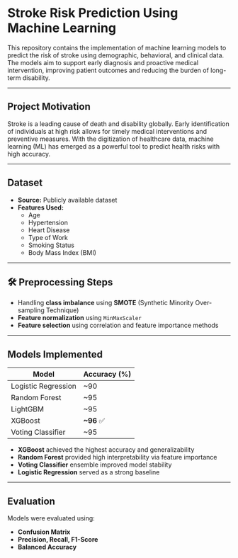 #  Stroke Risk Prediction Using Machine Learning

This repository contains the implementation of machine learning models to predict the risk of stroke using demographic, behavioral, and clinical data. The models aim to support early diagnosis and proactive medical intervention, improving patient outcomes and reducing the burden of long-term disability.

---

##  Project Motivation

Stroke is a leading cause of death and disability globally. Early identification of individuals at high risk allows for timely medical interventions and preventive measures. With the digitization of healthcare data, machine learning (ML) has emerged as a powerful tool to predict health risks with high accuracy.

---

##  Dataset

- **Source:** Publicly available dataset  
- **Features Used:**
  - Age  
  - Hypertension  
  - Heart Disease  
  - Type of Work  
  - Smoking Status  
  - Body Mass Index (BMI)

---

## 🛠️ Preprocessing Steps

- Handling **class imbalance** using **SMOTE** (Synthetic Minority Over-sampling Technique)
- **Feature normalization** using `MinMaxScaler`
- **Feature selection** using correlation and feature importance methods

---

##  Models Implemented

| Model               | Accuracy (%) |
|--------------------|--------------|
| Logistic Regression| ~90          |
| Random Forest      | ~95          |
| LightGBM           | ~95          |
| XGBoost            | **~96** ✅   |
| Voting Classifier  | ~95          |

- **XGBoost** achieved the highest accuracy and generalizability
- **Random Forest** provided high interpretability via feature importance
- **Voting Classifier** ensemble improved model stability
- **Logistic Regression** served as a strong baseline

---

##  Evaluation

Models were evaluated using:
- **Confusion Matrix**
- **Precision, Recall, F1-Score**
- **Balanced Accuracy**



